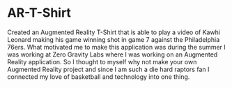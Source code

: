 # AR-T-Shirt
Created an Augmented Reality T-Shirt that is able to play a video of Kawhi Leonard making his game winning shot in game 7 against the Philadelphia 76ers. What motivated me to make this application was during the summer I was working at Zero Gravity Labs where I was working on an Augmented Reality application. So I thought to myself why not make your own Augmented Reality project and since I am such a die hard raptors fan I connected my love of basketball and technology into one thing. 
